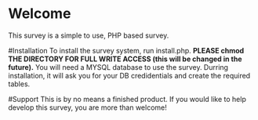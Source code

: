 # Welcome
This survey is a simple to use, PHP based survey. 

#Installation
To install the survey system, run install.php. <b>PLEASE chmod THE DIRECTORY FOR FULL WRITE ACCESS (this will be changed in the future).</b> You will need a MYSQL database to use the survey. Durring installation, it will ask you for your DB credidentials and create the required tables.

#Support
This is by no means a finished product. If you would like to help develop this survey, you are more than welcome!
